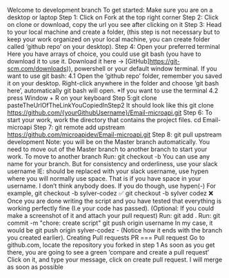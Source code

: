 Welcome to development branch
To get started:
Make sure you are on a desktop or laptop
Step 1: Click on Fork at the top right corner
Step 2: Click on clone or download, copy the url you see after clicking on it
Step 3: Head to your local machine and create a folder, (this step is not necessary but to keep your work organized on your local machine, you can create folder called ‘github repo’ on your desktop).
Step 4: Open your preferred terminal
Here you have arrays of choice, you could use git bash (you have to download it to use it. Download it here -> [GitHub]https://git-scm.com/downloads)), powershell or your default window terminal.
If you want to use git bash:
4.1 Open the ‘github repo’ folder, remember you saved it on your desktop.
Right-click anywhere in the folder and choose ‘git bash here’, automatically git bash will open.
*If you want to use the terminal
4.2 press Window + R on your keyboard
Step 5:git clone pasteTheUrlOfTheLinkYouCopiedInStep2
It should look like this
git clone https://github.com/{yourGithubUsername}/Email-microapi.git
Step 6: To start your work, work the directory that contains the project files.
cd Email-microapi
Step 7: git remote add upstream https://github.com/microapidev/Email-microapi.git
Step 8: git pull upstream development
Note: you will be on the Master branch automatically.
You need to move out of the Master branch to another branch to start your work.
To move to another branch
Run: git checkout -b <nameOfBranch>
You can use any name for your branch.
But for consistency and orderliness, use your slack username
IE: <nameOfBranch> should be replaced with your slack username, use hypen where you will normally use space. That is if you have space in your username. I don’t think anybody does. If you do though, use hypen(-)
For example,
git checkout -b sylver-codez :white_check_mark:
git checkout -b sylver codez :x:
Once you are done writing the script and you have tested that everything is working perfectly fine (I.e your code has passed). (Optional: If you could make a screenshot of it and attach your pull request)
Run: git add .
Run: git commit -m "chore: create script"
git push origin username
In my case, it would be
git push origin sylver-codez - (Notice how it ends with the branch you created earlier).
Creating Pull requests
PR === Pull request
Go to github.com, locate the repository you forked in step 1
As soon as you get there, you are going to see a green ‘compare and create a pull request’
Click on it, and type your message, click on create pull request. I will merge as soon as possible
